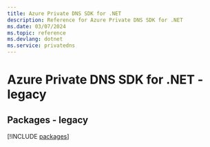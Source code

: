 ```yaml
---
title: Azure Private DNS SDK for .NET
description: Reference for Azure Private DNS SDK for .NET
ms.date: 03/07/2024
ms.topic: reference
ms.devlang: dotnet
ms.service: privatedns
---
```

# Azure Private DNS SDK for .NET - legacy
## Packages - legacy
[!INCLUDE [packages](private-dns-index.md)]